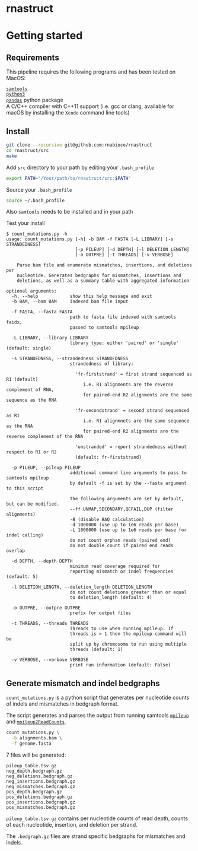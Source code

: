 # rnastruct

# Getting started

## Requirements
This pipeline requires the following programs and has been tested on
MacOS:

[`samtools`](http://www.htslib.org/download/)  
[`python3`](https://www.python.org/downloads/)   
[`pandas`](https://pandas.pydata.org/) python package  
A C/C++ compiler with C++11 support (i.e. gcc or clang, available for
macOS by installing the `Xcode` command line tools)

## Install 

```bash
git clone --recursive git@github.com:rnabioco/rnastruct
cd rnastruct/src
make
```

Add `src` directory to your path by editing your `.bash_profile`
```bash
export PATH="/Your/path/to/rnastruct/src:$PATH"
```

Source your `.bash_profile` 

```bash
source ~/.bash_profile
```

Also `samtools` needs to be installed and in your path

Test your install
```
$ count_mutations.py -h
usage: count_mutations.py [-h] -b BAM -f FASTA [-L LIBRARY] [-s STRANDEDNESS]
                          [-p PILEUP] [-d DEPTH] [-l DELETION_LENGTH]
                          [-o OUTPRE] [-t THREADS] [-v VERBOSE]

    Parse bam file and enumerate mismatches, insertions, and deletions per
    nucleotide. Generates bedgraphs for mismatches, insertions and
    deletions, as well as a summary table with aggregated information

optional arguments:
  -h, --help            show this help message and exit
  -b BAM, --bam BAM     indexed bam file input

  -f FASTA, --fasta FASTA
                        path to fasta file indexed with samtools faidx,
                        passed to samtools mpileup

  -L LIBRARY, --library LIBRARY
                        library type: either 'paired' or 'single' (default: single)

  -s STRANDEDNESS, --strandedness STRANDEDNESS
                        strandedness of library:

                          'fr-firststrand' = first strand sequenced as R1 (default)
                             i.e. R1 alignments are the reverse complement of RNA,
                             for paired-end R2 alignments are the same sequence as the RNA

                          'fr-secondstrand' = second strand sequenced as R1
                             i.e. R1 alignmnets are the same sequence as the RNA
                             for paired-end R2 alignments are the reverse complement of the RNA

                          'unstranded' = report strandedness without respect to R1 or R2
                          (default: fr-firststrand)

  -p PILEUP, --pileup PILEUP
                        additional command line arguments to pass to samtools mpileup
                        by default -f is set by the --fasta argument to this script

                        The following arguments are set by default, but can be modified.
                        --ff UNMAP,SECONDARY,QCFAIL,DUP (filter alignments)
                        -B (disable BAQ calculation)
                        -d 1000000 (use up to 1e6 reads per base)
                        -L 1000000 (use up to 1e6 reads per base for indel calling)
                        do not count orphan reads (paired end)
                        do not double count if paired end reads overlap

  -d DEPTH, --depth DEPTH
                        minimum read coverage required for
                        reporting mismatch or indel frequencies (default: 5)

  -l DELETION_LENGTH, --deletion_length DELETION_LENGTH
                        do not count deletions greater than or equal
                        to deletion_length (default: 4)

  -o OUTPRE, --outpre OUTPRE
                        prefix for output files

  -t THREADS, --threads THREADS
                        Threads to use when running mpileup. If
                        threads is > 1 then the mpileup command will be
                        split up by chromosome to run using multiple
                        threads (default: 1)

  -v VERBOSE, --verbose VERBOSE
                        print run information (default: False)
```

## Generate mismatch and indel bedgraphs

`count_mutations.py` is a python script that generates per nucleotide counts of indels and mismatches in bedgraph
format. 

The script generates and parses the output from running samtools
[`mpileup`](http://www.htslib.org/doc/samtools.html) and 
[`mpileup2ReadCounts`](https://github.com/kriemo/mpileup2readcounts).

```bash
count_mutations.py \
  -b alignments.bam \
  -f genome.fasta 
```

7 files will be generated:

```
pileup_table.tsv.gz
neg_depth.bedgraph.gz
neg_deletions.bedgraph.gz
neg_insertions.bedgraph.gz
neg_mismatches.bedgraph.gz
pos_depth.bedgraph.gz
pos_deletions.bedgraph.gz
pos_insertions.bedgraph.gz
pos_mismatches.bedgraph.gz
```

`pileup_table.tsv.gz` contains per nucleotide counts of read depth, counts
of each nucleotide, insertion, and deletion per strand.

The `.bedgraph.gz` files are strand specific bedgraphs for mismatches and
indels. 


